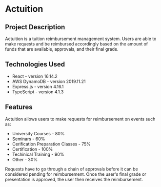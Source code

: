 # Actuition

## Project Description
Actuition is a tuition reimbursement management system. Users are able to make requests and be reimbursed accordingly based on the amount of funds that are available, approvals, and their final grade.

 ## Technologies Used
 * React - version 16.14.2
 * AWS DynamoDB - version 2019.11.21
 * Express.js - version 4.16.1
 * TypeScript - version 4.1.3

## Features
 Actuition allows users to make requests for reimbursement on events such as:
* University Courses - 80%
* Seminars - 60%
* Cerification Preparation Classes - 75%
* Certification - 100%
* Techinical Training - 90%
* Other - 30%
 
 Requests have to go through a chain of approvals before it can be considered pending for reimbursement. Once the user's final grade or presentation is approved, the user then receives the reimbursement.